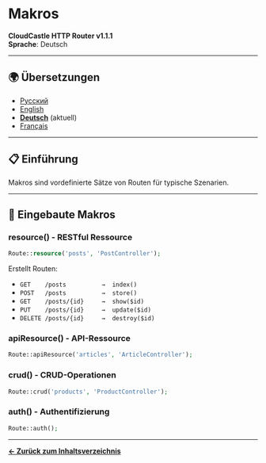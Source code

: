 # Makros

**CloudCastle HTTP Router v1.1.1**  
**Sprache**: Deutsch

---

## 🌍 Übersetzungen

- [Русский](../../ru/documentation/macros.md)
- [English](../../en/documentation/macros.md)
- **[Deutsch](macros.md)** (aktuell)
- [Français](../../fr/documentation/macros.md)

---

## 📋 Einführung

Makros sind vordefinierte Sätze von Routen für typische Szenarien.

---

## 🎯 Eingebaute Makros

### resource() - RESTful Ressource

```php
Route::resource('posts', 'PostController');
```

Erstellt Routen:
- `GET    /posts          →  index()`
- `POST   /posts          →  store()`
- `GET    /posts/{id}     →  show($id)`
- `PUT    /posts/{id}     →  update($id)`
- `DELETE /posts/{id}     →  destroy($id)`

### apiResource() - API-Ressource

```php
Route::apiResource('articles', 'ArticleController');
```

### crud() - CRUD-Operationen

```php
Route::crud('products', 'ProductController');
```

### auth() - Authentifizierung

```php
Route::auth();
```

---

**[← Zurück zum Inhaltsverzeichnis](README.md)**


